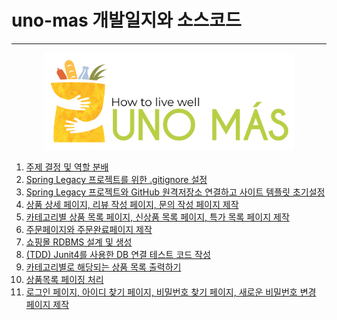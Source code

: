 # uno-mas 개발일지와 소스코드<br>
<hr>

<p align="center"><img src="/images/unomas-logo.png" width="400"></p>

1. [주제 결정 및 역할 분배](DevLog/2022-04-14-uno-mas-dev-log-01.md)<br>
2. [Spring Legacy 프로젝트를 위한 .gitignore 설정](DevLog/2022-04-20-uno-mas-dev-log-02.md)<br>
3. [Spring Legacy 프로젝트와 GitHub 원격저장소 연결하고 사이트 템플릿 초기설정](DevLog/2022-04-21-uno-mas-dev-log-03.md)<br>
4. [상품 상세 페이지, 리뷰 작성 페이지, 문의 작성 페이지 제작](DevLog/2022-04-25-uno-mas-dev-log-04.md)<br>
5. [카테고리별 상품 목록 페이지, 신상품 목록 페이지, 특가 목록 페이지 제작](DevLog/2022-04-26-uno-mas-dev-log-05.md)<br>
6. [주문페이지와 주문완료페이지 제작](DevLog/2022-04-28-uno-mas-dev-log-06.md)<br>
7. [쇼핑몰 RDBMS 설계 및 생성](DevLog/2022-05-01-uno-mas-dev-log-07.md)<br>
8. [(TDD) Junit4를 사용한 DB 연결 테스트 코드 작성](DevLog/2022-05-02-uno-mas-dev-log-08.md)<br>
9. [카테고리별로 해당되는 상품 목록 출력하기](DevLog/2022-05-03-uno-mas-dev-log-09.md)<br>
10. [상품목록 페이징 처리](DevLog/2022-05-03-uno-mas-dev-log-10.md)<br>
11. [로그인 페이지, 아이디 찾기 페이지, 비밀번호 찾기 페이지, 새로운 비밀번호 변경 페이지 제작](DevLog/2022-05-03-uno-mas-dev-log-11.md)<br>
